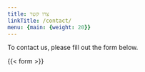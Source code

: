 ```yaml
---
title: צרו קשר
linkTitle: /contact/
menu: {main: {weight: 20}}
---
```


To contact us, please fill out the form below.

{{< form >}}
